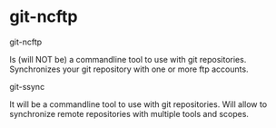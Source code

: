 git-ncftp
=========

git-ncftp


Is (will NOT be) a commandline tool to use with git repositories. Synchronizes your git repository with one or more ftp accounts.

git-ssync

It will be a commandline tool to use with git repositories. Will allow to synchronize remote repositories with multiple tools and scopes.
